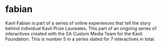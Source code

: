 # fabian
Kavli Fabian is part of a series of online experiences that tell the story behind individual Kavli Prize Laureates.  This part of an ongoing series of interactives created with the SA Custom Media Team for the Kavli Foundation. This is number 5 in a series slated for 7 interactives in total.   

